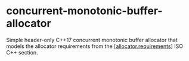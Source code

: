 # concurrent-monotonic-buffer-allocator
Simple header-only C++17 concurrent monotonic buffer allocator that models the allocator requirements from the [[allocator.requirements]](https://eel.is/c++draft/allocator.requirements) ISO C++ section.
